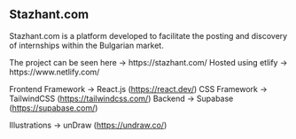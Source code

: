 <h2><b>Stazhant.com</b></h2>
<p>
  Stazhant.com is a platform developed to facilitate the posting and discovery of internships within the Bulgarian market.
</p>

<p>
The project can be seen here -> https://stazhant.com/
Hosted using etlify -> https://www.netlify.com/

Frontend Framework -> React.js (https://react.dev/)
CSS Framework -> TailwindCSS (https://tailwindcss.com/)
Backend -> Supabase (https://supabase.com/)
 
Illustrations -> unDraw (https://undraw.co/)
</p>


